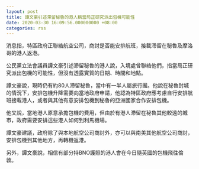 ```yaml
---
layout: post
title: 譚文豪引述滯留秘魯的港人稱當局正研究派出包機可能性
date: 2020-03-30 16:09:56.000000000 +08:00
categories: rss
---
```


消息指，特區政府正聯絡航空公司，商討是否能安排航班，接載滯留在秘魯及摩洛哥的港人返港。

公民黨立法會議員譚文豪引述滯留秘魯的港人說，入境處曾聯絡他們，指當局正研究派出包機的可能性，但沒有透露實質的日期、時間和地點。

譚文豪說，現時仍有約80人滯留秘魯，當中有一半人屬旅行團。他說在秘魯封城的情況下，安排包機升降需要向當地政府申請，他認為特區政府應考慮自行安排航班接載港人，或者與其他有意安排包機到秘魯的亞洲國家合作安排包機。

他又說，當地港人原意承擔包機的費用，但由於有港人滯留在秘魯其他較遠的城市，政府需要安排這些港人如何到利馬機場。

譚文豪建議，政府除了與本地航空公司商討外，亦可以與南美其他航空公司商討，安排包機到其他地方，再轉機返港。

另外，譚文豪說，相信有部分持BNO護照的港人會在今日隨英國的包機飛往倫敦。
